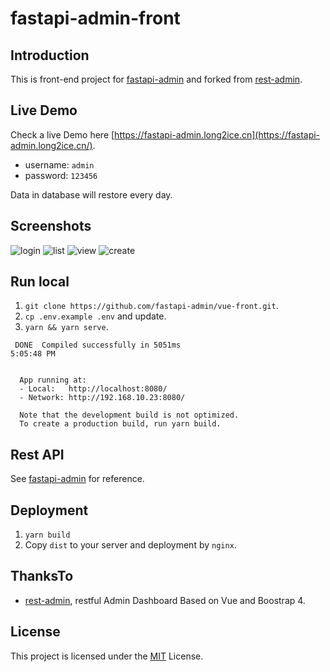 # fastapi-admin-front

## Introduction

This is front-end project for [fastapi-admin](https://github.com/long2ice/fastapi-admi) and forked from [rest-admin](https://github.com/wxs77577/rest-admin).

## Live Demo

Check a live Demo here [https://fastapi-admin.long2ice.cn](https://fastapi-admin.long2ice.cn/).

- username: `admin`
- password: `123456`

Data in database will restore every day.

## Screenshots

![login](https://github.com/fastapi-admin/vue-front/raw/master/screenshots/login.png)
![list](https://github.com/fastapi-admin/vue-front/raw/master/screenshots/list.png)
![view](https://github.com/fastapi-admin/vue-front/raw/master/screenshots/view.png)
![create](https://github.com/fastapi-admin/vue-front/raw/master/screenshots/create.png)

## Run local

1. `git clone https://github.com/fastapi-admin/vue-front.git`.
2. `cp .env.example .env` and update.
3. `yarn && yarn serve`.

```log
 DONE  Compiled successfully in 5051ms                                                                                                                                          5:05:48 PM


  App running at:
  - Local:   http://localhost:8080/
  - Network: http://192.168.10.23:8080/

  Note that the development build is not optimized.
  To create a production build, run yarn build.

```

## Rest API

See [fastapi-admin](https://github.com/long2ice/fastapi-admin) for reference.

## Deployment

1. `yarn build`
2. Copy `dist` to your server and deployment by `nginx`.

## ThanksTo

- [rest-admin](https://github.com/wxs77577/rest-admin), restful Admin Dashboard Based on Vue and Boostrap 4.

## License

This project is licensed under the [MIT](https://github.com/fastapi-admin/vue-front/blob/master/LICENSE) License.
